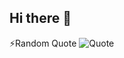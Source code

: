 ## Hi there 👋
⚡Random Quote
![Quote](https://github-readme-quotes-bay.vercel.app/quote?theme=react&animation=default&layout=default&font=default&quoteType=random)
<!--
**ByteKen/ByteKen** is a ✨ _special_ ✨ repository because its `README.md` (this file) appears on your GitHub profile.

Here are some ideas to get you started:

- 🔭 I’m currently working on ...
- 🌱 I’m currently learning ...
- 👯 I’m looking to collaborate on ...
- 🤔 I’m looking for help with ...
- 💬 Ask me about ...
- 📫 How to reach me: ...
- 😄 Pronouns: ...
- ⚡ Fun fact: ...
-->
